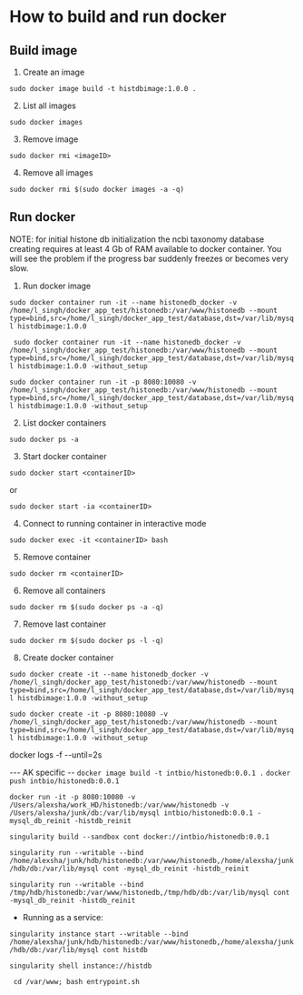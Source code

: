# How to build and run docker

## Build image

1. Create an image

``` sudo docker image build -t histdbimage:1.0.0 . ```

2. List all images

``` sudo docker images ```

3. Remove image

``` sudo docker rmi <imageID> ```

4. Remove all images

``` sudo docker rmi $(sudo docker images -a -q) ```

## Run docker

NOTE: for initial histone db initialization the ncbi taxonomy database creating requires at least 4 Gb of RAM available to docker container.
You will see the problem if the progress bar suddenly freezes or becomes very slow.

1. Run docker image

``` sudo docker container run -it --name histonedb_docker -v /home/l_singh/docker_app_test/histonedb:/var/www/histonedb --mount type=bind,src=/home/l_singh/docker_app_test/database,dst=/var/lib/mysql histdbimage:1.0.0 ```

``` sudo docker container run -it --name histonedb_docker -v /home/l_singh/docker_app_test/histonedb:/var/www/histonedb --mount type=bind,src=/home/l_singh/docker_app_test/database,dst=/var/lib/mysql histdbimage:1.0.0 -without_setup```

``` sudo docker container run -it -p 8080:10080 -v /home/l_singh/docker_app_test/histonedb:/var/www/histonedb --mount type=bind,src=/home/l_singh/docker_app_test/database,dst=/var/lib/mysql histdbimage:1.0.0 -without_setup ```

2. List docker containers

``` sudo docker ps -a ```

3. Start docker container

``` sudo docker start <containerID> ```

or

``` sudo docker start -ia <containerID> ```

4. Connect to running container in interactive mode

``` sudo docker exec -it <containerID> bash ```

5. Remove container

``` sudo docker rm <containerID> ```

6. Remove all containers

``` sudo docker rm $(sudo docker ps -a -q) ```

7. Remove last container

``` sudo docker rm $(sudo docker ps -l -q) ```

8. Create docker container

``` sudo docker create -it --name histonedb_docker -v /home/l_singh/docker_app_test/histonedb:/var/www/histonedb --mount type=bind,src=/home/l_singh/docker_app_test/database,dst=/var/lib/mysql histdbimage:1.0.0 -without_setup ```

``` sudo docker create -it -p 8080:10080 -v /home/l_singh/docker_app_test/histonedb:/var/www/histonedb --mount type=bind,src=/home/l_singh/docker_app_test/database,dst=/var/lib/mysql histdbimage:1.0.0 -without_setup ```


docker logs -f --until=2s


--- AK specific --
```docker image build -t intbio/histonedb:0.0.1 .```
```docker push intbio/histonedb:0.0.1```

``` docker run -it -p 8080:10080 -v /Users/alexsha/work_HD/histonedb:/var/www/histonedb -v /Users/alexsha/junk/db:/var/lib/mysql intbio/histonedb:0.0.1 -mysql_db_reinit -histdb_reinit  ```

```singularity build --sandbox cont docker://intbio/histonedb:0.0.1```

```singularity run --writable --bind /home/alexsha/junk/hdb/histonedb:/var/www/histonedb,/home/alexsha/junk/hdb/db:/var/lib/mysql cont -mysql_db_reinit -histdb_reinit ```

```singularity run --writable --bind /tmp/hdb/histonedb:/var/www/histonedb,/tmp/hdb/db:/var/lib/mysql cont -mysql_db_reinit -histdb_reinit ```

- Running as a service:

```singularity instance start --writable --bind /home/alexsha/junk/hdb/histonedb:/var/www/histonedb,/home/alexsha/junk/hdb/db:/var/lib/mysql cont histdb```

```singularity shell instance://histdb```

``` cd /var/www; bash entrypoint.sh```
